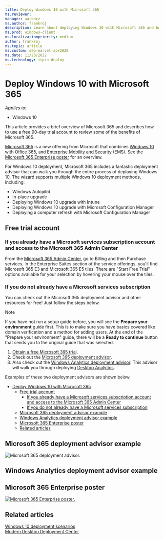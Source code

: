 ```yaml
---
title: Deploy Windows 10 with Microsoft 365
ms.reviewer: 
manager: aaroncz
ms.author: frankroj
description: Learn about deploying Windows 10 with Microsoft 365 and how to use a free 90-day trial account to review some of the benefits of Microsoft 365.
ms.prod: windows-client
ms.localizationpriority: medium
author: frankroj
ms.topic: article
ms.custom: seo-marvel-apr2020
ms.date: 11/23/2022
ms.technology: itpro-deploy
---
```


# Deploy Windows 10 with Microsoft 365

*Applies to:*

- Windows 10

This article provides a brief overview of Microsoft 365 and describes how to use a free 90-day trial account to review some of the benefits of Microsoft 365.

[Microsoft 365](https://www.microsoft.com/microsoft-365) is a new offering from Microsoft that combines [Windows 10](https://www.microsoft.com/windows/features) with [Office 365](https://www.microsoft.com/microsoft-365/office-365), and [Enterprise Mobility and Security](https://www.microsoft.com/cloud-platform/enterprise-mobility-security) (EMS). See the [Microsoft 365 Enterprise poster](#microsoft-365-enterprise-poster) for an overview.

For Windows 10 deployment, Microsoft 365 includes a fantastic deployment advisor that can walk you through the entire process of deploying Windows 10. The wizard supports multiple Windows 10 deployment methods, including:

- Windows Autopilot
- In-place upgrade
- Deploying Windows 10 upgrade with Intune
- Deploying Windows 10 upgrade with Microsoft Configuration Manager
- Deploying a computer refresh with Microsoft Configuration Manager

## Free trial account

### If you already have a Microsoft services subscription account and access to the Microsoft 365 Admin Center

From the [Microsoft 365 Admin Center](https://portal.office.com), go to Billing and then Purchase services.
In the Enterprise Suites section of the service offerings, you'll find Microsoft 365 E3 and Microsoft 365 E5 tiles.
There are "Start Free Trial" options available for your selection by hovering your mouse over the tiles.

### If you do not already have a Microsoft services subscription

You can check out the Microsoft 365 deployment advisor and other resources for free! Just follow the steps below.

> [!NOTE]
> If you have not run a setup guide before, you will see the **Prepare your environment** guide first. This is to make sure you have basics covered like domain verification and a method for adding users. At the end of the "Prepare your environment" guide, there will be a **Ready to continue** button that sends you to the original guide that was selected.

1. [Obtain a free Microsoft 365 trial](/microsoft-365/commerce/try-or-buy-microsoft-365).
2. Check out the [Microsoft 365 deployment advisor](https://aka.ms/microsoft365setupguide).
3. Also check out the [Windows Analytics deployment advisor](/mem/configmgr/desktop-analytics/overview). This advisor will walk you through deploying [Desktop Analytics](/mem/configmgr/desktop-analytics/overview).

Examples of these two deployment advisors are shown below.

- [Deploy Windows 10 with Microsoft 365](#deploy-windows-10-with-microsoft-365)
  - [Free trial account](#free-trial-account)
    - [If you already have a Microsoft services subscription account and access to the Microsoft 365 Admin Center](#if-you-already-have-a-microsoft-services-subscription-account-and-access-to-the-microsoft-365-admin-center)
    - [If you do not already have a Microsoft services subscription](#if-you-do-not-already-have-a-microsoft-services-subscription)
  - [Microsoft 365 deployment advisor example](#microsoft-365-deployment-advisor-example)
  - [Windows Analytics deployment advisor example](#windows-analytics-deployment-advisor-example)
  - [Microsoft 365 Enterprise poster](#microsoft-365-enterprise-poster)
  - [Related articles](#related-articles)

## Microsoft 365 deployment advisor example

![Microsoft 365 deployment advisor.](images/m365da.png)

## Windows Analytics deployment advisor example

## Microsoft 365 Enterprise poster

[![Microsoft 365 Enterprise poster.](images/m365e.png)](https://aka.ms/m365eposter)

## Related articles

[Windows 10 deployment scenarios](windows-10-deployment-scenarios.md)<br>
[Modern Desktop Deployment Center](/microsoft-365/enterprise/desktop-deployment-center-home)
